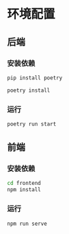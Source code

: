 # 环境配置

## 后端

### 安装依赖

```bash
pip install poetry
```

```bash
poetry install
```

### 运行

```bash
poetry run start
```

## 前端

### 安装依赖
```bash
cd frontend
npm install
```

### 运行
```bash
npm run serve
```
